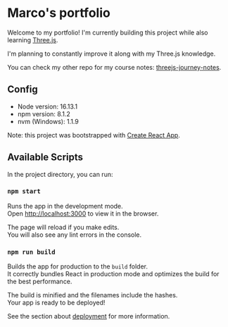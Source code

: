 # Marco's portfolio

Welcome to my portfolio! I'm currently building this project while also learning [Three.js](https://threejs.org/).

I'm planning to constantly improve it along with my Three.js knowledge.

You can check my other repo for my course notes: [threejs-journey-notes](https://github.com/mtlv99/threejs-journey-notes).

## Config

- Node version: 16.13.1
- npm version: 8.1.2
- nvm (Windows): 1.1.9

Note: this project was bootstrapped with [Create React App](https://github.com/facebook/create-react-app).

## Available Scripts

In the project directory, you can run:

### `npm start`

Runs the app in the development mode.\
Open [http://localhost:3000](http://localhost:3000) to view it in the browser.

The page will reload if you make edits.\
You will also see any lint errors in the console.


### `npm run build`

Builds the app for production to the `build` folder.\
It correctly bundles React in production mode and optimizes the build for the best performance.

The build is minified and the filenames include the hashes.\
Your app is ready to be deployed!

See the section about [deployment](https://facebook.github.io/create-react-app/docs/deployment) for more information.
